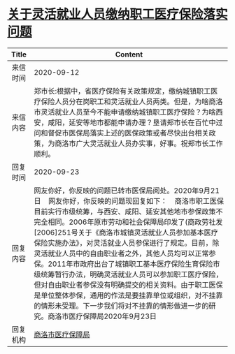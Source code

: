 # <a href="http://www.shangluo.gov.cn/zmhd/ldxxxx.jsp?urltype=leadermail.LeaderMailContentUrl&wbtreeid=1112&leadermailid=6438">关于灵活就业人员缴纳职工医疗保险落实问题</a>
| Title |                                                                                                                                                                               Content                                                                                                                                                                                |
|:-----:|----------------------------------------------------------------------------------------------------------------------------------------------------------------------------------------------------------------------------------------------------------------------------------------------------------------------------------------------------------------------|
| 来信时间  | 2020-09-12                                                                                                                                                                                                                                                                                                                                                           |
| 来信内容  | 郑市长:根据中，省医疗保险有关政策规定，缴纳城镇职工医疗保险人员分在岗职工和灵活就业人员两类。但是，为啥商洛市灵活就业人员至今不能申请缴纳城镇职工医疗保险？为啥西安，咸阳，延安等地市都能申请办理？垦请郑市长在百忙中过问和督促市医保局落实上述的医保政策或者尽快出台相关政策，为商洛市广大灵活就业人员办实事，好事。祝郑市长工作顺利。                                                                                                                                                                                                 |
| 回复时间  | 2020-09-23                                                                                                                                                                                                                                                                                                                                                           |
| 回复内容  | 网友你好，你反映的问题已转市医保局阅处。2020年9月21日    网友你好，你反映的问题现回复如下：    商洛市职工医保目前实行市级统筹，与西安、咸阳、延安其他地市参保政策不完全相同。2006年原市劳动和社会保障局印发了(商政劳社发[2006]251号关于《商洛市城镇灵活就业人员参加基本医疗保险实施办法》，对灵活就业人员参保进行了规定。目前，除灵活就业人员中的自由职业者之外，其他人员均可以正常参保。2011年市政府出台了城镇职工基本医疗保险生育保险市级统筹暂行办法，明确灵活就业人员可以参加职工医疗保险，但对自由职业者参保没有明确提交的相关资料。由于职工医保是单位整体参保，通用的作法是要挂靠单位或组织，对不挂靠的情形未受理。下一步我们将对不挂靠的情形做进一步的研究。商洛市医疗保障局2020年9月23日 |
| 回复机构  | <a href="../../category/agencies/商洛市医疗保障局.md">商洛市医疗保障局</a>                                                                                                                                                                                                                                                                                                           |